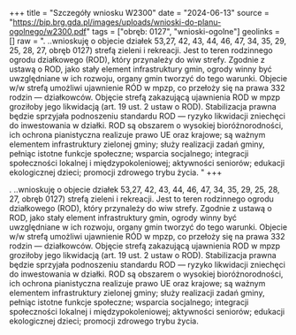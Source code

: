 +++
title = "Szczegóły wniosku W2300"
date = "2024-06-13"
source = "https://bip.brg.gda.pl/images/uploads/wnioski-do-planu-ogolnego/w2300.pdf"
tags = ["obręb: 0127", "wnioski-ogolne"]
geolinks = []
raw = ". ..wnioskuję o objecie działek 53,27, 42, 43, 44, 46, 47, 34, 35, 29, 25, 28, 27, obręb 0127) strefą zieleni i rekreacji. Jest to teren rodzinnego ogrodu działkowego (ROD), który przynależy do wiw strefy. Zgodnie z ustawą o ROD, jako stały element infrastruktury gmin, ogrody winny być uwzględniane w ich rozwoju, organy gmin tworzyć do tego warunki. Objecie w/w strefą umożliwi ujawnienie RÓD w mpzp, co przełoży się na prawa 332 rodzin — działkowców. Objęcie strefą zakazującą ujawnienia ROD w mpzp groziłoby jego likwidacją (art. 19 ust. 2 ustaw o ROD). Stabilizacja prawna będzie sprzyjała podnoszeniu standardu ROD — ryzyko likwidacji zniechęci do inwestowania w działki. ROD są obszarem o wysokiej bioróżnorodności, ich ochrona pianistyczna realizuje prawo UE oraz krajowe; są ważnym elementem infrastruktury zielonej gminy; służy realizacji zadań gminy, pełniąc istotne funkcje społeczne; wsparcia socjalnego; integracji społeczności lokalnej i międzypokoleniowej; aktywności seniorów; edukacji ekologicznej dzieci; promocji zdrowego trybu życia. "
+++

. ..wnioskuję o objecie działek 53,27, 42, 43, 44, 46, 47, 34, 35, 29, 25, 28, 27, obręb 0127) strefą
zieleni i rekreacji. Jest to teren rodzinnego ogrodu działkowego (ROD), który przynależy do wiw strefy.
Zgodnie z ustawą o ROD, jako stały element infrastruktury gmin, ogrody winny być uwzględniane w ich
rozwoju, organy gmin tworzyć do tego warunki. Objecie w/w strefą umożliwi ujawnienie RÓD w mpzp, co
przełoży się na prawa 332 rodzin — działkowców. Objęcie strefą zakazującą ujawnienia ROD w mpzp
groziłoby jego likwidacją (art. 19 ust. 2 ustaw o ROD). Stabilizacja prawna będzie sprzyjała podnoszeniu
standardu ROD — ryzyko likwidacji zniechęci do inwestowania w działki. ROD są obszarem o wysokiej
bioróżnorodności, ich ochrona pianistyczna realizuje prawo UE oraz krajowe; są ważnym elementem
infrastruktury zielonej gminy; służy realizacji zadań gminy, pełniąc istotne funkcje społeczne; wsparcia
socjalnego; integracji społeczności lokalnej i międzypokoleniowej; aktywności seniorów; edukacji ekologicznej
dzieci; promocji zdrowego trybu życia.



